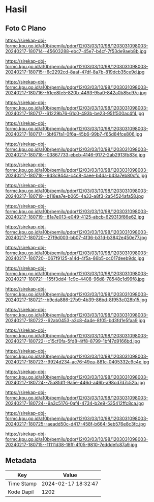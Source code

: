 # Hasil

## Foto C Plano

https://sirekap-obj-formc.kpu.go.id/a10b/pemilu/pdpr/12/03/03/10/98/1203031098003-20240217-180714--45603288-ebc7-45e7-b4cf-7f53de9aeb8b.jpg

https://sirekap-obj-formc.kpu.go.id/a10b/pemilu/pdpr/12/03/03/10/98/1203031098003-20240217-180715--6c2292cd-8aaf-47df-8a7b-819dcb35ce9d.jpg

https://sirekap-obj-formc.kpu.go.id/a10b/pemilu/pdpr/12/03/03/10/98/1203031098003-20240217-180716--51ee8fe5-820b-4493-95a0-842a0b85c97c.jpg

https://sirekap-obj-formc.kpu.go.id/a10b/pemilu/pdpr/12/03/03/10/98/1203031098003-20240217-180717--61229b76-61c0-493b-be23-951f500ac4f4.jpg

https://sirekap-obj-formc.kpu.go.id/a10b/pemilu/pdpr/12/03/03/10/98/1203031098003-20240217-180717--5bf67fa1-0f6a-45b6-99b7-f65d84fce806.jpg

https://sirekap-obj-formc.kpu.go.id/a10b/pemilu/pdpr/12/03/03/10/98/1203031098003-20240217-180718--03867733-ebcb-4146-9172-2ab2913fb83d.jpg

https://sirekap-obj-formc.kpu.go.id/a10b/pemilu/pdpr/12/03/03/10/98/1203031098003-20240217-180718--9d3c944a-c4c8-4aee-b4da-b43a7eb80cfc.jpg

https://sirekap-obj-formc.kpu.go.id/a10b/pemilu/pdpr/12/03/03/10/98/1203031098003-20240217-180719--b118ea7e-b065-4a33-a8f3-2a54524afa58.jpg

https://sirekap-obj-formc.kpu.go.id/a10b/pemilu/pdpr/12/03/03/10/98/1203031098003-20240217-180719--81a7e013-e049-4125-abcb-629313f86e62.jpg

https://sirekap-obj-formc.kpu.go.id/a10b/pemilu/pdpr/12/03/03/10/98/1203031098003-20240217-180720--27f9d003-bb07-4f36-b31d-b3842e450e77.jpg

https://sirekap-obj-formc.kpu.go.id/a10b/pemilu/pdpr/12/03/03/10/98/1203031098003-20240217-180720--067f9125-a14d-4f5a-86b5-cc017deeb9dc.jpg

https://sirekap-obj-formc.kpu.go.id/a10b/pemilu/pdpr/12/03/03/10/98/1203031098003-20240217-180721--155f3dd4-1c9c-4408-96d8-78548c1d99f8.jpg

https://sirekap-obj-formc.kpu.go.id/a10b/pemilu/pdpr/12/03/03/10/98/1203031098003-20240217-180721--b9cda886-27b9-4b39-86bd-8f953c028b15.jpg

https://sirekap-obj-formc.kpu.go.id/a10b/pemilu/pdpr/12/03/03/10/98/1203031098003-20240217-180722--62ab0453-a3c8-4a4e-8f05-bd3fd1e5faa9.jpg

https://sirekap-obj-formc.kpu.go.id/a10b/pemilu/pdpr/12/03/03/10/98/1203031098003-20240217-180722--c15cf0fa-5fd8-4ff8-8799-1bf47d9166bd.jpg

https://sirekap-obj-formc.kpu.go.id/a10b/pemilu/pdpr/12/03/03/10/98/1203031098003-20240217-180723--9924d234-ac76-49ea-881c-0405332c9c4e.jpg

https://sirekap-obj-formc.kpu.go.id/a10b/pemilu/pdpr/12/03/03/10/98/1203031098003-20240217-180724--75a8fdff-9a5e-446d-a46b-a98cd7d7c52b.jpg

https://sirekap-obj-formc.kpu.go.id/a10b/pemilu/pdpr/12/03/03/10/98/1203031098003-20240217-180724--9a3c5176-0af4-4734-b2e9-535412ffc8ca.jpg

https://sirekap-obj-formc.kpu.go.id/a10b/pemilu/pdpr/12/03/03/10/98/1203031098003-20240217-180725--aeadd50c-d417-458f-b664-5eb576e8c3fc.jpg

https://sirekap-obj-formc.kpu.go.id/a10b/pemilu/pdpr/12/03/03/10/98/1203031098003-20240217-180715--11111d38-18ff-4f05-9810-7edddefc87a9.jpg


## Metadata

| Key        | Value               |
| ---------- | ------------------- |
| Time Stamp | 2024-02-17 18:32:47 |
| Kode Dapil | 1202                |



